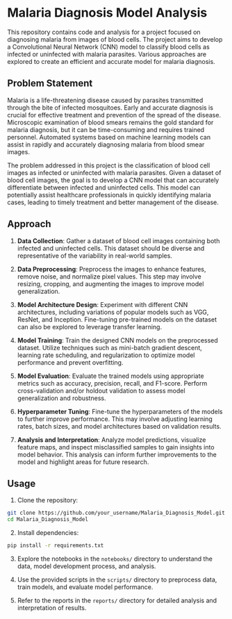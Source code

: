 # Malaria Diagnosis Model Analysis

This repository contains code and analysis for a project focused on diagnosing malaria from images of blood cells. The project aims to develop a Convolutional Neural Network (CNN) model to classify blood cells as infected or uninfected with malaria parasites. Various approaches are explored to create an efficient and accurate model for malaria diagnosis.

## Problem Statement

Malaria is a life-threatening disease caused by parasites transmitted through the bite of infected mosquitoes. Early and accurate diagnosis is crucial for effective treatment and prevention of the spread of the disease. Microscopic examination of blood smears remains the gold standard for malaria diagnosis, but it can be time-consuming and requires trained personnel. Automated systems based on machine learning models can assist in rapidly and accurately diagnosing malaria from blood smear images.

The problem addressed in this project is the classification of blood cell images as infected or uninfected with malaria parasites. Given a dataset of blood cell images, the goal is to develop a CNN model that can accurately differentiate between infected and uninfected cells. This model can potentially assist healthcare professionals in quickly identifying malaria cases, leading to timely treatment and better management of the disease.

## Approach

1. **Data Collection**: Gather a dataset of blood cell images containing both infected and uninfected cells. This dataset should be diverse and representative of the variability in real-world samples.

2. **Data Preprocessing**: Preprocess the images to enhance features, remove noise, and normalize pixel values. This step may involve resizing, cropping, and augmenting the images to improve model generalization.

3. **Model Architecture Design**: Experiment with different CNN architectures, including variations of popular models such as VGG, ResNet, and Inception. Fine-tuning pre-trained models on the dataset can also be explored to leverage transfer learning.

4. **Model Training**: Train the designed CNN models on the preprocessed dataset. Utilize techniques such as mini-batch gradient descent, learning rate scheduling, and regularization to optimize model performance and prevent overfitting.

5. **Model Evaluation**: Evaluate the trained models using appropriate metrics such as accuracy, precision, recall, and F1-score. Perform cross-validation and/or holdout validation to assess model generalization and robustness.

6. **Hyperparameter Tuning**: Fine-tune the hyperparameters of the models to further improve performance. This may involve adjusting learning rates, batch sizes, and model architectures based on validation results.

7. **Analysis and Interpretation**: Analyze model predictions, visualize feature maps, and inspect misclassified samples to gain insights into model behavior. This analysis can inform further improvements to the model and highlight areas for future research.


## Usage

1. Clone the repository:

```bash
git clone https://github.com/your_username/Malaria_Diagnosis_Model.git
cd Malaria_Diagnosis_Model
```

2. Install dependencies:

```bash
pip install -r requirements.txt
```

3. Explore the notebooks in the `notebooks/` directory to understand the data, model development process, and analysis.

4. Use the provided scripts in the `scripts/` directory to preprocess data, train models, and evaluate model performance.

5. Refer to the reports in the `reports/` directory for detailed analysis and interpretation of results.



